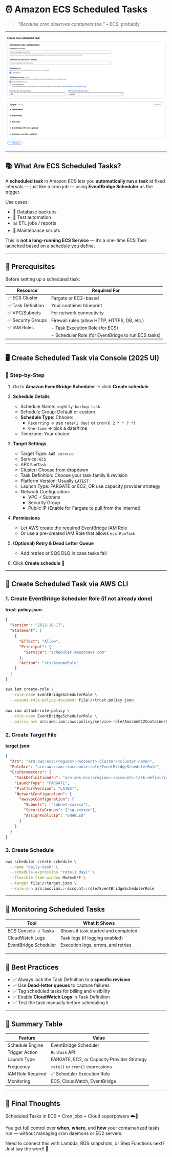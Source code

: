 # ⏰ Amazon ECS Scheduled Tasks

> _"Because cron deserves containers too."_ – ECS, probably

---

<div style="text-align: center;">
    <img src="images/scheduled-task.png" alt="Scheduled Task Diagram" style="border-radius: 10px;">
</div>

---

## 📚 What Are ECS Scheduled Tasks?

A **scheduled task** in Amazon ECS lets you **automatically run a task** at fixed intervals — just like a cron job — using **EventBridge Scheduler** as the trigger.

Use cases:

- 💾 Database backups
- 🧪 Test automation
- 📊 ETL jobs / reports
- 🔧 Maintenance scripts

This is **not a long-running ECS Service** — it’s a one-time ECS Task launched based on a schedule you define.

---

## 🧱 Prerequisites

Before setting up a scheduled task:

| Resource           | Required For                                        |
| ------------------ | --------------------------------------------------- |
| ✅ ECS Cluster     | Fargate or EC2-based                                |
| ✅ Task Definition | Your container blueprint                            |
| ✅ VPC/Subnets     | For network connectivity                            |
| ✅ Security Groups | Firewall rules (allow HTTP, HTTPS, DB, etc.)        |
| ✅ IAM Roles       | - Task Execution Role (for ECS)                     |
|                    | - Scheduler Role (for EventBridge to run ECS tasks) |

---

## 🖥️ Create Scheduled Task via Console (2025 UI)

### 📍 Step-by-Step

1. Go to **Amazon EventBridge Scheduler** → click **Create schedule**

2. **Schedule Details**

   - Schedule Name: `nightly-backup-task`
   - Schedule Group: Default or custom
   - **Schedule Type**: Choose:
     - `Recurring` → use `rate(1 day)` or `cron(0 2 * * ? *)`
     - `One-time` → pick a date/time
   - Timezone: Your choice

3. **Target Settings**

   - Target Type: `AWS service`
   - Service: `ECS`
   - API: `RunTask`
   - Cluster: Choose from dropdown
   - Task Definition: Choose your task family & revision
   - Platform Version: Usually `LATEST`
   - Launch Type: FARGATE or EC2, OR use capacity provider strategy
   - Network Configuration:
     - VPC + Subnets
     - Security Group
     - Public IP (Enable for Fargate to pull from the internet)

4. **Permissions**

   - Let AWS create the required EventBridge IAM Role
   - Or use a pre-created IAM Role that allows `ecs:RunTask`

5. **(Optional) Retry & Dead Letter Queue**

   - Add retries or SQS DLQ in case tasks fail

6. Click **Create schedule** 🎉

---

## 🔧 Create Scheduled Task via AWS CLI

### 1. Create EventBridge Scheduler Role (if not already done)

**trust-policy.json**:

```json
{
  "Version": "2012-10-17",
  "Statement": [
    {
      "Effect": "Allow",
      "Principal": {
        "Service": "scheduler.amazonaws.com"
      },
      "Action": "sts:AssumeRole"
    }
  ]
}
```

```bash
aws iam create-role \
  --role-name EventBridgeSchedulerRole \
  --assume-role-policy-document file://trust-policy.json

aws iam attach-role-policy \
  --role-name EventBridgeSchedulerRole \
  --policy-arn arn:aws:iam::aws:policy/service-role/AmazonEC2ContainerServiceEventsRole
```

### 2. Create Target File

**target.json**:

```json
{
  "Arn": "arn:aws:ecs:<region>:<account>:cluster/<cluster-name>",
  "RoleArn": "arn:aws:iam::<account>:role/EventBridgeSchedulerRole",
  "EcsParameters": {
    "TaskDefinitionArn": "arn:aws:ecs:<region>:<account>:task-definition/<task-name>:<revision>",
    "LaunchType": "FARGATE",
    "PlatformVersion": "LATEST",
    "NetworkConfiguration": {
      "awsvpcConfiguration": {
        "Subnets": ["subnet-xxxxxx"],
        "SecurityGroups": ["sg-xxxxxx"],
        "AssignPublicIp": "ENABLED"
      }
    }
  }
}
```

### 3. Create Schedule

```bash
aws scheduler create-schedule \
  --name "daily-task" \
  --schedule-expression "rate(1 day)" \
  --flexible-time-window Mode=OFF \
  --target file://target.json \
  --role-arn arn:aws:iam::<account>:role/EventBridgeSchedulerRole
```

---

## 📡 Monitoring Scheduled Tasks

| Tool                  | What It Shows                       |
| --------------------- | ----------------------------------- |
| ECS Console → Tasks   | Shows if task started and completed |
| CloudWatch Logs       | Task logs (if logging enabled)      |
| EventBridge Scheduler | Execution logs, errors, and retries |

---

## 🧠 Best Practices

- ✅ Always lock the Task Definition to a **specific revision**
- ✅ Use **Dead-letter queues** to capture failures
- ✅ Tag scheduled tasks for billing and visibility
- ✅ Enable **CloudWatch Logs** in Task Definition
- ✅ Test the task manually before scheduling it

---

## 🎯 Summary Table

| Feature           | Value                                       |
| ----------------- | ------------------------------------------- |
| Schedule Engine   | EventBridge Scheduler                       |
| Trigger Action    | `RunTask` API                               |
| Launch Type       | FARGATE, EC2, or Capacity Provider Strategy |
| Frequency         | `rate()` or `cron()` expressions            |
| IAM Role Required | ✅ Scheduler Execution Role                 |
| Monitoring        | ECS, CloudWatch, EventBridge                |

---

## 💬 Final Thoughts

Scheduled Tasks in ECS = Cron jobs + Cloud superpowers ☁️💪

You get full control over **when**, **where**, and **how** your containerized tasks run — without managing cron daemons or EC2 servers.

Need to connect this with Lambda, RDS snapshots, or Step Functions next? Just say the word! 🚀
